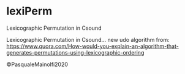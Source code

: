 # lexiPerm
Lexicographic Permutation in Csound

Lexicographic Permutation in Csound... new udo
algorithm from:
https://www.quora.com/How-would-you-explain-an-algorithm-that-generates-permutations-using-lexicographic-ordering

©PasqualeMainolfi2020
